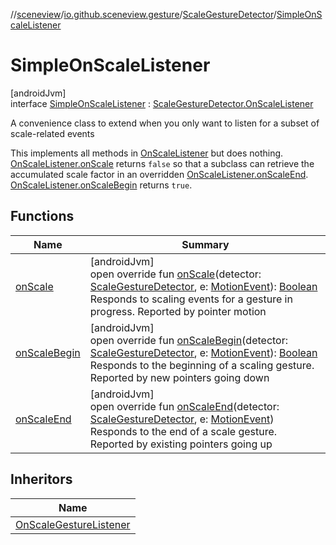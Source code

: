 //[sceneview](../../../../index.md)/[io.github.sceneview.gesture](../../index.md)/[ScaleGestureDetector](../index.md)/[SimpleOnScaleListener](index.md)

# SimpleOnScaleListener

[androidJvm]\
interface [SimpleOnScaleListener](index.md) : [ScaleGestureDetector.OnScaleListener](../-on-scale-listener/index.md)

A convenience class to extend when you only want to listen for a subset of  scale-related events

This implements all methods in [OnScaleListener](../-on-scale-listener/index.md) but does nothing. [OnScaleListener.onScale](../-on-scale-listener/on-scale.md) returns `false` so that a subclass can retrieve the accumulated scale factor in an overridden [OnScaleListener.onScaleEnd](../-on-scale-listener/on-scale-end.md). [OnScaleListener.onScaleBegin](../-on-scale-listener/on-scale-begin.md) returns `true`.

## Functions

| Name | Summary |
|---|---|
| [onScale](on-scale.md) | [androidJvm]<br>open override fun [onScale](on-scale.md)(detector: [ScaleGestureDetector](../index.md), e: [MotionEvent](https://developer.android.com/reference/kotlin/android/view/MotionEvent.html)): [Boolean](https://kotlinlang.org/api/latest/jvm/stdlib/kotlin/-boolean/index.html)<br>Responds to scaling events for a gesture in progress. Reported by pointer motion |
| [onScaleBegin](on-scale-begin.md) | [androidJvm]<br>open override fun [onScaleBegin](on-scale-begin.md)(detector: [ScaleGestureDetector](../index.md), e: [MotionEvent](https://developer.android.com/reference/kotlin/android/view/MotionEvent.html)): [Boolean](https://kotlinlang.org/api/latest/jvm/stdlib/kotlin/-boolean/index.html)<br>Responds to the beginning of a scaling gesture. Reported by new pointers going down |
| [onScaleEnd](on-scale-end.md) | [androidJvm]<br>open override fun [onScaleEnd](on-scale-end.md)(detector: [ScaleGestureDetector](../index.md), e: [MotionEvent](https://developer.android.com/reference/kotlin/android/view/MotionEvent.html))<br>Responds to the end of a scale gesture. Reported by existing pointers going up |

## Inheritors

| Name |
|---|
| [OnScaleGestureListener](../../-gesture-detector/-on-scale-gesture-listener/index.md) |
